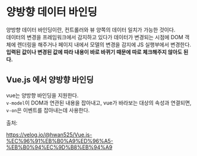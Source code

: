 # 양방향 데이터 바인딩

양방향 데이터 바인딩이란, 컨트롤러와 뷰 양쪽의 데이터 일치가 가능한 것이다.    
데이터의 변경을 프레임워크에서 감지하고 있다가 데이터가 변경되는 시점에 DOM 객체에 렌더링을 해주거나
페이지 내에서 모델의 변경을 감지에 JS 실행부에서 변경한다.    
**입력된 값이나 변경된 값에 따라 내용이 바로 바뀌기 때문에 따로 체크해주지 않아도 된다.** 

## Vue.js 에서 양방향 바인딩

vue는 양방향 바인딩을 지원한다.   
`v-model`이 DOM과 연관된 내용을 잡아내고, vue가 바라보는 대상의 속성과 연결되면, `v-on`은 이벤트를 잡아내는데 사용한다. 




출처:   

https://velog.io/@hwan525/Vue.js-%EC%96%91%EB%B0%A9%ED%96%A5-%EB%B0%94%EC%9D%B8%EB%94%A9
